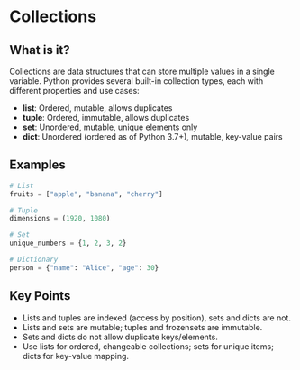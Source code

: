 # Collections

## What is it?

Collections are data structures that can store multiple values in a single variable. Python provides several built-in collection types, each with different properties and use cases:
- **list**: Ordered, mutable, allows duplicates
- **tuple**: Ordered, immutable, allows duplicates
- **set**: Unordered, mutable, unique elements only
- **dict**: Unordered (ordered as of Python 3.7+), mutable, key-value pairs

## Examples

```python
# List
fruits = ["apple", "banana", "cherry"]

# Tuple
dimensions = (1920, 1080)

# Set
unique_numbers = {1, 2, 3, 2}

# Dictionary
person = {"name": "Alice", "age": 30}
```

## Key Points

- Lists and tuples are indexed (access by position), sets and dicts are not.
- Lists and sets are mutable; tuples and frozensets are immutable.
- Sets and dicts do not allow duplicate keys/elements.
- Use lists for ordered, changeable collections; sets for unique items; dicts for key-value mapping.
